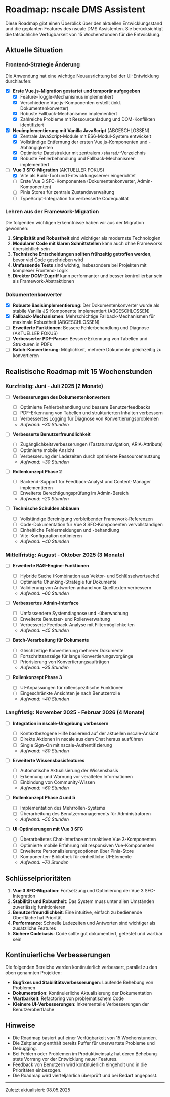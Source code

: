 # Roadmap: nscale DMS Assistent

Diese Roadmap gibt einen Überblick über den aktuellen Entwicklungsstand und die geplanten Features des nscale DMS Assistenten. Sie berücksichtigt die tatsächliche Verfügbarkeit von 15 Wochenstunden für die Entwicklung.

## Aktuelle Situation

### Frontend-Strategie Änderung
Die Anwendung hat eine wichtige Neuausrichtung bei der UI-Entwicklung durchlaufen:

- [x] **Erste Vue.js-Migration gestartet und temporär aufgegeben**
  - [x] Feature-Toggle-Mechanismus implementiert
  - [x] Verschiedene Vue.js-Komponenten erstellt (inkl. Dokumentenkonverter)
  - [x] Robuste Fallback-Mechanismen implementiert
  - [x] Zahlreiche Probleme mit Ressourcenladung und DOM-Konflikten identifiziert

- [x] **Neuimplementierung mit Vanilla JavaScript** (ABGESCHLOSSEN)
  - [x] Zentrale JavaScript-Module mit ES6-Modul-System entwickelt
  - [x] Vollständige Entfernung der ersten Vue.js-Komponenten und -Abhängigkeiten
  - [x] Optimierte Dateistruktur mit zentralem `/shared/`-Verzeichnis
  - [x] Robuste Fehlerbehandlung und Fallback-Mechanismen implementiert

- [ ] **Vue 3 SFC-Migration** (AKTUELLER FOKUS)
  - [x] Vite als Build-Tool und Entwicklungsserver eingerichtet
  - [ ] Erste Vue 3 SFC-Komponenten (Dokumentenkonverter, Admin-Komponenten)
  - [ ] Pinia Stores für zentrale Zustandsverwaltung
  - [ ] TypeScript-Integration für verbesserte Codequalität

### Lehren aus der Framework-Migration

Die folgenden wichtigen Erkenntnisse haben wir aus der Migration gewonnen:

1. **Simplizität und Robustheit** sind wichtiger als modernste Technologien
2. **Modularer Code mit klaren Schnittstellen** kann auch ohne Frameworks übersichtlich sein
3. **Technische Entscheidungen sollten frühzeitig getroffen werden**, bevor viel Code geschrieben wird
4. **Umfassende Tests** sind wichtig, insbesondere bei Projekten mit komplexer Frontend-Logik
5. **Direkter DOM-Zugriff** kann performanter und besser kontrollierbar sein als Framework-Abstraktionen

### Dokumentenkonverter

- [x] **Robuste Basisimplementierung**: Der Dokumentenkonverter wurde als stabile Vanilla JS-Komponente implementiert (ABGESCHLOSSEN)
- [x] **Fallback-Mechanismen**: Mehrschichtige Fallback-Mechanismen für maximale Robustheit (ABGESCHLOSSEN)
- [ ] **Erweiterte Funktionen**: Bessere Fehlerbehandlung und Diagnose (AKTUELLER FOKUS)
- [ ] **Verbesserter PDF-Parser**: Bessere Erkennung von Tabellen und Strukturen in PDFs
- [ ] **Batch-Konvertierung**: Möglichkeit, mehrere Dokumente gleichzeitig zu konvertieren

## Realistische Roadmap mit 15 Wochenstunden

### Kurzfristig: Juni - Juli 2025 (2 Monate)

- [ ] **Verbesserungen des Dokumentenkonverters**
  - [ ] Optimierte Fehlerbehandlung und bessere Benutzerfeedbacks
  - [ ] PDF-Erkennung von Tabellen und strukturierten Inhalten verbessern
  - [ ] Verbessertes Logging für Diagnose von Konvertierungsproblemen
  - *Aufwand: ~30 Stunden*

- [ ] **Verbesserte Benutzerfreundlichkeit**
  - [ ] Zugänglichkeitsverbesserungen (Tastaturnavigation, ARIA-Attribute)
  - [ ] Optimierte mobile Ansicht
  - [ ] Verbesserung der Ladezeiten durch optimierte Ressourcennutzung
  - *Aufwand: ~30 Stunden*

- [ ] **Rollenkonzept Phase 2**
  - [ ] Backend-Support für Feedback-Analyst und Content-Manager implementieren
  - [ ] Erweiterte Berechtigungsprüfung im Admin-Bereich
  - *Aufwand: ~20 Stunden*

- [ ] **Technische Schulden abbauen**
  - [ ] Vollständige Bereinigung verbleibender Framework-Referenzen
  - [ ] Code-Dokumentation für Vue 3 SFC-Komponenten vervollständigen
  - [ ] Einheitliche Fehlermeldungen und -behandlung
  - [ ] Vite-Konfiguration optimieren
  - *Aufwand: ~40 Stunden*

### Mittelfristig: August - Oktober 2025 (3 Monate)

- [ ] **Erweiterte RAG-Engine-Funktionen**
  - [ ] Hybride Suche (Kombination aus Vektor- und Schlüsselwortsuche)
  - [ ] Optimierte Chunking-Strategie für Dokumente
  - [ ] Validierung von Antworten anhand von Quelltexten verbessern
  - *Aufwand: ~60 Stunden*

- [ ] **Verbessertes Admin-Interface**
  - [ ] Umfassendere Systemdiagnose und -überwachung
  - [ ] Erweiterte Benutzer- und Rollenverwaltung
  - [ ] Verbesserte Feedback-Analyse mit Filtermöglichkeiten
  - *Aufwand: ~45 Stunden*

- [ ] **Batch-Verarbeitung für Dokumente**
  - [ ] Gleichzeitige Konvertierung mehrerer Dokumente
  - [ ] Fortschrittsanzeige für lange Konvertierungsvorgänge
  - [ ] Priorisierung von Konvertierungsaufträgen
  - *Aufwand: ~35 Stunden*

- [ ] **Rollenkonzept Phase 3**
  - [ ] UI-Anpassungen für rollenspezifische Funktionen
  - [ ] Eingeschränkte Ansichten je nach Benutzerrolle
  - *Aufwand: ~40 Stunden*

### Langfristig: November 2025 - Februar 2026 (4 Monate)

- [ ] **Integration in nscale-Umgebung verbessern**
  - [ ] Kontextbezogene Hilfe basierend auf der aktuellen nscale-Ansicht
  - [ ] Direkte Aktionen in nscale aus dem Chat heraus ausführen
  - [ ] Single Sign-On mit nscale-Authentifizierung
  - *Aufwand: ~80 Stunden*

- [ ] **Erweiterte Wissensbasisfeatures**
  - [ ] Automatische Aktualisierung der Wissensbasis
  - [ ] Erkennung und Warnung vor veralteten Informationen
  - [ ] Einbindung von Community-Wissen
  - *Aufwand: ~60 Stunden*

- [ ] **Rollenkonzept Phase 4 und 5**
  - [ ] Implementation des Mehrrollen-Systems
  - [ ] Überarbeitung des Benutzermanagements für Administratoren
  - *Aufwand: ~50 Stunden*

- [ ] **UI-Optimierungen mit Vue 3 SFC**
  - [ ] Überarbeitetes Chat-Interface mit reaktiven Vue 3-Komponenten
  - [ ] Optimierte mobile Erfahrung mit responsiven Vue-Komponenten
  - [ ] Erweiterte Personalisierungsoptionen über Pinia-Store
  - [ ] Komponenten-Bibliothek für einheitliche UI-Elemente
  - *Aufwand: ~70 Stunden*

## Schlüsselprioritäten

1. **Vue 3 SFC-Migration**: Fortsetzung und Optimierung der Vue 3 SFC-Integration
2. **Stabilität und Robustheit**: Das System muss unter allen Umständen zuverlässig funktionieren
3. **Benutzerfreundlichkeit**: Eine intuitive, einfach zu bedienende Oberfläche hat Priorität
4. **Performance**: Schnelle Ladezeiten und Antworten sind wichtiger als zusätzliche Features
5. **Sichere Codebasis**: Code sollte gut dokumentiert, getestet und wartbar sein

## Kontinuierliche Verbesserungen

Die folgenden Bereiche werden kontinuierlich verbessert, parallel zu den oben genannten Projekten:

- **Bugfixes und Stabilitätsverbesserungen**: Laufende Behebung von Problemen
- **Dokumentation**: Kontinuierliche Aktualisierung der Dokumentation
- **Wartbarkeit**: Refactoring von problematischem Code
- **Kleinere UI-Verbesserungen**: Inkrementelle Verbesserungen der Benutzeroberfläche

## Hinweise

- Die Roadmap basiert auf einer Verfügbarkeit von 15 Wochenstunden.
- Die Zeitplanung enthält bereits Puffer für unerwartete Probleme und Debugging.
- Bei Fehlern oder Problemen im Produktiveinsatz hat deren Behebung stets Vorrang vor der Entwicklung neuer Features.
- Feedback von Benutzern wird kontinuierlich eingeholt und in die Prioritäten einbezogen.
- Die Roadmap wird vierteljährlich überprüft und bei Bedarf angepasst.

---

Zuletzt aktualisiert: 08.05.2025